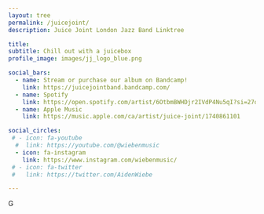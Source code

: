 ```yaml
---
layout: tree
permalink: /juicejoint/
description: Juice Joint London Jazz Band Linktree

title: 
subtitle: Chill out with a juicebox
profile_image: images/jj_logo_blue.png

social_bars:
  - name: Stream or purchase our album on Bandcamp!
    link: https://juicejointband.bandcamp.com/
  - name: Spotify
    link: https://open.spotify.com/artist/6OtbmBWHDjr2IVdP4Nu5qI?si=27oHcHV9QUGmqPGatDd99w
  - name: Apple Music
    link: https://music.apple.com/ca/artist/juice-joint/1740861101

social_circles:
 # - icon: fa-youtube
  #  link: https://youtube.com/@wiebenmusic
  - icon: fa-instagram
    link: https://www.instagram.com/wiebenmusic/
 # - icon: fa-twitter
 #   link: https://twitter.com/AidenWiebe

---
```

G